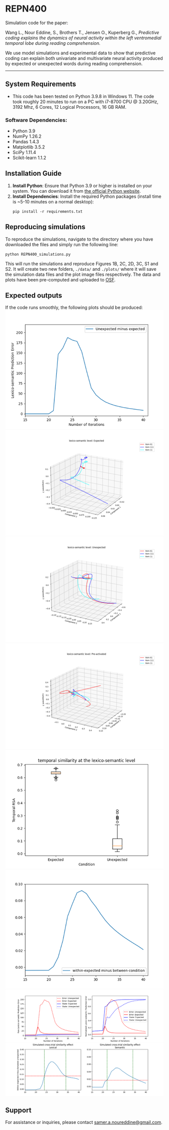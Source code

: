 # REPN400
Simulation code for the paper:

Wang L., Nour Eddine, S., Brothers T., Jensen O., Kuperberg G., _Predictive coding explains the dynamics of neural activity within the left ventromedial temporal lobe during reading comprehension._

We use model simulations and experimental data to show that predictive coding can explain both univariate and multivariate neural activity produced by expected or unexpected words during reading comprehension.

---

## System Requirements

- This code has been tested on Python 3.9.8 in Windows 11. The code took roughly 20 minutes to run on a PC with i7-8700 CPU @ 3.20GHz, 3192 Mhz, 6 Cores, 12 Logical Processors, 16 GB RAM. 

### Software Dependencies:
- Python 3.9
- NumPy 1.26.2
- Pandas 1.4.3
- Matplotlib 3.5.2
- SciPy 1.11.4
- Scikit-learn 1.1.2

## Installation Guide
1. **Install Python**: Ensure that Python 3.9 or higher is installed on your system. You can download it from [the official Python website](https://www.python.org/downloads/).
2. **Install Dependencies**: Install the required Python packages (install time is ~5-10 minutes on a normal desktop):
   ```
   pip install -r requirements.txt
   ```

## Reproducing simulations
To reproduce the simulations, navigate to the directory where you have downloaded the files and simply run the following line:
   ```
   python REPN400_simulations.py
   ```
   This will run the simulations and reproduce Figures 1B, 2C, 2D, 3C, S1 and S2. It will create two new folders, `./data/` and `./plots/` where it will save the simulation data files and the plot image files respectively. The data and plots have been pre-computed and uploaded to [OSF](https://osf.io/7cn2f/?view_only=ab6f8fc62dbe4487a0b9c106e9658408).
## Expected outputs
If the code runs smoothly, the following plots should be produced:
![Fig1B](https://github.com/samer-noureddine/REPN400/blob/main/precomputed_plots/Fig1B_univariate_summed_lexsem_diff.png?raw=true)
![Fig2C](https://github.com/samer-noureddine/REPN400/blob/main/precomputed_plots/Fig2C_separatewindows_post_exp_lexsem.png?raw=true)
![Fig2C](https://github.com/samer-noureddine/REPN400/blob/main/precomputed_plots/Fig2C_separatewindows_post_unexp_lexsem.png?raw=true)
![Fig2C](https://github.com/samer-noureddine/REPN400/blob/main/precomputed_plots/Fig2C_separatewindows_pre_lexsem.png?raw=true)
![Fig2D](https://github.com/samer-noureddine/REPN400/blob/main/precomputed_plots/Fig2D_tempRSA_boxplot_lexsem_fullspace.png?raw=true)
![Fig3C](https://github.com/samer-noureddine/REPN400/blob/main/precomputed_plots/Fig3C_spatRSA_summed_lexsem_dif.png?raw=true)
![FigS1](https://github.com/samer-noureddine/REPN400/blob/main/precomputed_plots/FigS1_univariate_summed_lexsem_raw.png?raw=true)
![FigS2](https://github.com/samer-noureddine/REPN400/blob/main/precomputed_plots/FigS2_spatRSA_summed_lex_and_sem_dif.png?raw=true)


## Support
For assistance or inquiries, please contact [samer.a.noureddine@gmail.com](mailto:samer.a.noureddine@gmail.com).
